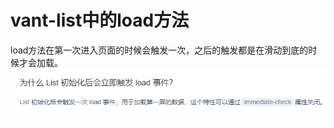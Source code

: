 # vant-list中的load方法
load方法在第一次进入页面的时候会触发一次，之后的触发都是在滑动到底的时候才会加载。  
![image](./assets/vant-list-1.png)